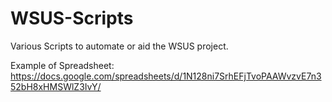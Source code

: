 # WSUS-Scripts

Various Scripts to automate or aid the WSUS project.

Example of Spreadsheet:
https://docs.google.com/spreadsheets/d/1N128ni7SrhEFjTvoPAAWvzvE7n352bH8xHMSWlZ3IvY/
